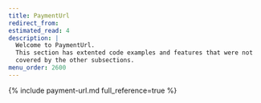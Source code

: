 ```yaml
---
title: PaymentUrl
redirect_from:
estimated_read: 4
description: |
  Welcome to PaymentUrl.
  This section has extented code examples and features that were not
  covered by the other subsections.
menu_order: 2600
---
```


{% include payment-url.md full_reference=true %}

